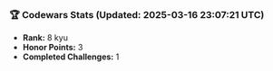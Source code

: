 ### 🏆 Codewars Stats (Updated: 2025-03-16 23:07:21 UTC)

- **Rank:** 8 kyu
- **Honor Points:** 3
- **Completed Challenges:** 1
